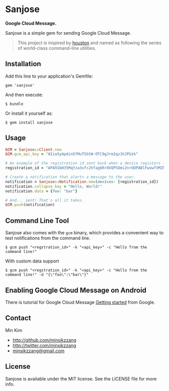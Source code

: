 # Sanjose
**Google Cloud Message.**

Sanjose is a simple gem for sending Google Cloud Message.

> This project is inspired by [houston](https://github.com/mattt/houston) and named as following the series of world-class command-line utilities.

## Installation

Add this line to your application's Gemfile:

    gem 'sanjose'

And then execute:

    $ bundle

Or install it yourself as:

    $ gem install sanjose

## Usage

```ruby
GCM = Sanjose::Client.new
GCM.gcm_api_key = "AIzaSyApdin5fMuTSGtW-OTC9gJrm2qz1hJPUzk"

# An example of the registration id sent back when a device registers for notifications
registration_id = "APA91bH35MqYza3xfc2hfag6Rr8VQPSOmi2nrUOPABlFwowfVMZNHaBGBpx-zQ7nuv9qzCEosepUMPKyOrVn0UncZMa__E2sWuM2Q53fjJ5loqIY1QKCza3MkxAu1rvyhhzJP3meEqpmv-kjBuRTeWe_ysRUICupE-awrK1eiStmmm2Y_VBBSs4"

# Create a notification that alerts a message to the user.
notification = Sanjose::Notification.new(devices: [registration_id])
notification.collapse_key = "Hello, World!"
notification.data = {foo: "bar"}

# And... sent! That's all it takes.
GCM.push(notification)
```

## Command Line Tool

Sanjose also comes with the `gcm` binary, which provides a convenient way to test notifications from the command line.

    $ gcm push "<regstration_id>" -k "<api_key>" -c "Hello from the command line!"
    
With custom data support

    $ gcm push "<regstration_id>" -k "<api_key>" -c "Hello from the command line!" -d "{\"foo\":\"bar\"}"


## Enabling Google Cloud Message on Android

There is tutorial for Google Cloud Message [Getting started](http://developer.android.com/google/gcm/index.html) from Google.

## Contact

Min Kim

- http://github.com/minsikzzang
- http://twitter.com/minsikzzang
- minsikzzang@gmail.com

## License

Sanjose is available under the MIT license. See the LICENSE file for more info.
